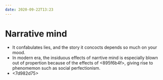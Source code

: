 ```yaml
---
date: 2020-09-22T13:23
---
```


# Narrative mind


- It confabulates lies, and the story it concocts depends so much on your mood. 
- In modern era, the insiduous effects of narrtive mind is especially blown out of propertion because of the effects of <895f6b4f>, giving rise to phenomemon such as social perfectionism.
- <7d982d75>

